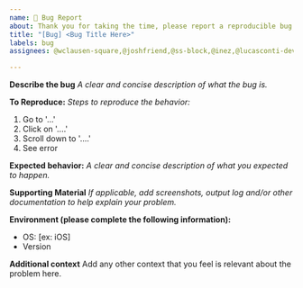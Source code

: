 ```yaml
---
name: 🐛 Bug Report
about: Thank you for taking the time, please report a reproducible bug
title: "[Bug] <Bug Title Here>"
labels: bug
assignees: @wclausen-square,@joshfriend,@ss-block,@inez,@lucasconti-dev

---
```


**Describe the bug**
*A clear and concise description of what the bug is.*

**To Reproduce:**
*Steps to reproduce the behavior:*
1. Go to '...'
2. Click on '....'
3. Scroll down to '....'
4. See error

**Expected behavior:**
*A clear and concise description of what you expected to happen.*

**Supporting Material**
*If applicable, add screenshots, output log and/or other documentation to help explain your problem.*

**Environment (please complete the following information):**
 - OS: [ex: iOS]
 - Version 

**Additional context**
Add any other context that you feel is relevant about the problem here.
